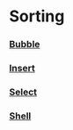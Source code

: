 # Sorting

### [Bubble](https://pt.wikipedia.org/wiki/Bubble_sort)

### [Insert](https://pt.wikipedia.org/wiki/Insertion_sort)

### [Select](https://pt.wikipedia.org/wiki/Selection_sort)

### [Shell](https://pt.wikipedia.org/wiki/Shell_sort)